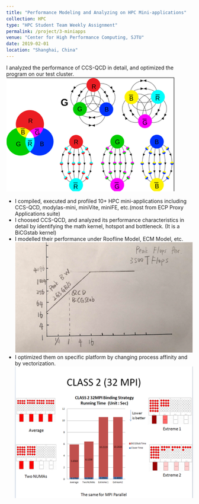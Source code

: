 ```yaml
---
title: "Performance Modeling and Analyzing on HPC Mini-applications"
collection: HPC
type: "HPC Student Team Weekly Assignment"
permalink: /project/3-miniapps
venue: "Center for High Performance Computing, SJTU"
date: 2019-02-01
location: "Shanghai, China"
---
```

I analyzed the performance of CCS-QCD in detail, and optimized the program on our test cluster.
![main](/images/ccs-qcd/qcd.png "CCS QCD, a quantum chromodynamics program")


- I compiled, executed and profiled 10+ HPC mini-applications including CCS-QCD, modylas-mini, miniVite, miniFE, etc.(most from ECP Proxy Applications suite)
- I choosed CCS-QCD, and analyzed its performance characteristics in detail by identifying the math kernel, hotspot and bottleneck. (It is a BiCGstab kernel)
- I modelled their performance under Roofline Model, ECM Model, etc.
![main](/images/ccs-qcd/roofline.png "Roofline Model")
- I optimized them on specific platform by changing process affinity and by vectorization.
![main](/images/ccs-qcd/opt.png "Optimization")
